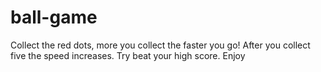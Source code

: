 # ball-game
Collect the red dots, more you collect the faster you go! 
After you collect five the speed increases. Try beat your high score. Enjoy
